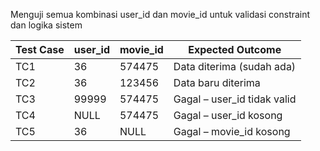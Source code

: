 Menguji semua kombinasi user_id dan movie_id untuk validasi constraint dan logika sistem

| Test Case | user\_id | movie\_id | Expected Outcome             |
| --------- | -------- | --------- | ---------------------------- |
| TC1       | 36       | 574475    | Data diterima (sudah ada)    |
| TC2       | 36       | 123456    | Data baru diterima           |
| TC3       | 99999    | 574475    | Gagal – user\_id tidak valid |
| TC4       | NULL     | 574475    | Gagal – user\_id kosong      |
| TC5       | 36       | NULL      | Gagal – movie\_id kosong     |
